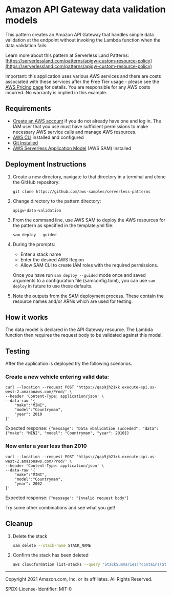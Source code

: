# Amazon API Gateway data validation models

This pattern creates an Amazon API Gateway that handles simple data validation at the endpoint without invoking the Lambda function when the data validation fails.

Learn more about this pattern at Serverless Land Patterns: [https://serverlessland.com/patterns/apigw-custom-resource-policy](https://serverlessland.com/patterns/apigw-custom-resource-policy)

Important: this application uses various AWS services and there are costs associated with these services after the Free Tier usage - please see the [AWS Pricing page](https://aws.amazon.com/pricing/) for details. You are responsible for any AWS costs incurred. No warranty is implied in this example.

## Requirements

* [Create an AWS account](https://portal.aws.amazon.com/gp/aws/developer/registration/index.html) if you do not already have one and log in. The IAM user that you use must have sufficient permissions to make necessary AWS service calls and manage AWS resources.
* [AWS CLI](https://docs.aws.amazon.com/cli/latest/userguide/install-cliv2.html) installed and configured
* [Git Installed](https://git-scm.com/book/en/v2/Getting-Started-Installing-Git)
* [AWS Serverless Application Model](https://docs.aws.amazon.com/serverless-application-model/latest/developerguide/serverless-sam-cli-install.html) (AWS SAM) installed

## Deployment Instructions

1. Create a new directory, navigate to that directory in a terminal and clone the GitHub repository:
    ``` 
    git clone https://github.com/aws-samples/serverless-patterns
    ```
1. Change directory to the pattern directory:
    ```
    apigw-data-validation
    ```
1. From the command line, use AWS SAM to deploy the AWS resources for the pattern as specified in the template.yml file:
    ```
    sam deploy --guided
    ```
1. During the prompts:
    * Enter a stack name
    * Enter the desired AWS Region
    * Allow SAM CLI to create IAM roles with the required permissions.

    Once you have run `sam deploy --guided` mode once and saved arguments to a configuration file (samconfig.toml), you can use `sam deploy` in future to use these defaults.

1. Note the outputs from the SAM deployment process. These contain the resource names and/or ARNs which are used for testing.

## How it works

The data model is declared in the API Gateway resource. The Lambda function then requires the request body to be validated against this model.

## Testing

After the application is deployed try the following scenarios.

### Create a new vehicle entering valid data:
```
curl --location --request POST 'https://qap9jh21xk.execute-api.us-west-2.amazonaws.com/Prod/' \
--header 'Content-Type: application/json' \
--data-raw '{
    "make":"MINI",
    "model":"Countryman",
    "year": 2010
}'
```
Expected response: `{"message": "Data vbalidation succeded", "data": {"make": "MINI", "model": "Countryman", "year": 2010}}`
### Now enter a year less than 2010
```
curl --location --request POST 'https://qap9jh21xk.execute-api.us-west-2.amazonaws.com/Prod/' \
--header 'Content-Type: application/json' \
--data-raw '{
    "make":"MINI",
    "model":"Countryman",
    "year": 2002
}'
```
Expected response: `{"message": "Invalid request body"}`

Try some other combinations and see what you get!

## Cleanup
 
1. Delete the stack
    ```bash
    sam delete --stack-name STACK_NAME
    ```
1. Confirm the stack has been deleted
    ```bash
    aws cloudformation list-stacks --query "StackSummaries[?contains(StackName,'STACK_NAME')].StackStatus"
    ```
----
Copyright 2021 Amazon.com, Inc. or its affiliates. All Rights Reserved.

SPDX-License-Identifier: MIT-0
